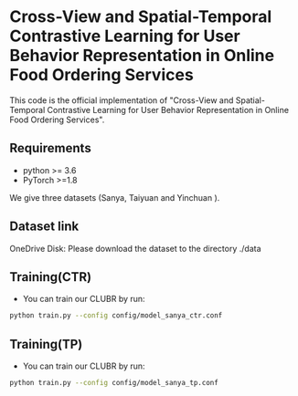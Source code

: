 # Cross-View and Spatial-Temporal Contrastive Learning for User Behavior Representation in Online Food Ordering Services
This code is the official implementation of "Cross-View and Spatial-Temporal Contrastive Learning for User Behavior Representation in Online Food Ordering Services".

## Requirements
- python >= 3.6
- PyTorch >=1.8

We give three datasets (Sanya, Taiyuan and Yinchuan ).

## Dataset link
OneDrive Disk:
Please download the dataset to the directory ./data

## Training(CTR)
* You can train our CLUBR by run:
```bash
python train.py --config config/model_sanya_ctr.conf
```

## Training(TP)
* You can train our CLUBR by run:
```bash
python train.py --config config/model_sanya_tp.conf
```
